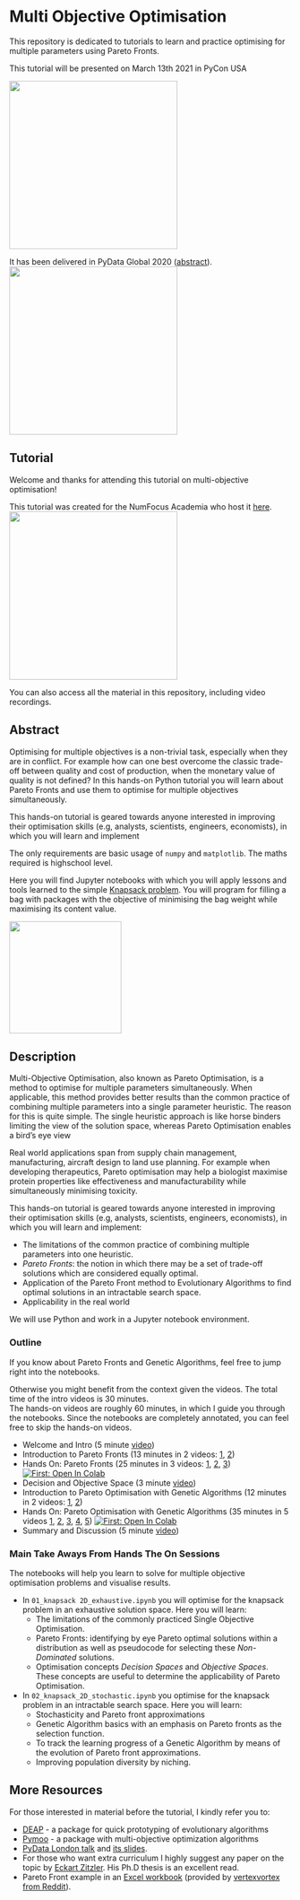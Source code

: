 # Multi Objective Optimisation
This repository is dedicated to tutorials to learn and practice optimising for multiple parameters 
using Pareto Fronts.

This tutorial will be presented on March 13th 2021 in PyCon USA

<img src="https://tinyurl.com/vrdj29w9" width="300">

It has been delivered in PyData Global 2020 ([abstract](https://global.pydata.org/talks/82)).  
<img src="https://global.pydata.org/assets/images/logo.png" width="300">


## Tutorial

Welcome and thanks for attending this tutorial on multi-objective optimisation!  

This  tutorial was created for the NumFocus Academia who host it [here](https://academy.numfocus.org/about-course/?introduction-multi-objective-optimisation).  
<img src="https://numfocus.org/wp-content/uploads/2017/07/NumFocus_LRG.png" width="300">
  
You can also access all the material in this repository, including video recordings.

## Abstract
Optimising for multiple objectives is a non-trivial task, especially when they are in conflict. For example how can one best overcome the classic trade-off between quality and cost of production, when the monetary value of quality is not defined?  In this hands-on Python tutorial you will learn about Pareto Fronts and use them to optimise for multiple objectives simultaneously.

This hands-on tutorial is geared towards anyone interested in improving their optimisation skills (e.g, analysts, scientists, engineers, economists), in which you will learn and implement

The only requirements are basic usage of `numpy` and `matplotlib`. The maths required is highschool level. 

Here you will find Jupyter notebooks with which you will apply lessons and tools learned to the simple [Knapsack problem](https://en.wikipedia.org/wiki/Knapsack_problem). 
You will program for filling a bag with packages with the objective of minimising the bag weight while maximising its content value. 

<img src="https://upload.wikimedia.org/wikipedia/commons/f/fd/Knapsack.svg" width="200">



## Description
Multi-Objective Optimisation, also known as Pareto Optimisation, is a method to optimise for multiple parameters simultaneously. When applicable, this method provides better results than the common practice of combining multiple parameters into a single parameter heuristic. The reason for this is quite simple. The single heuristic approach is like horse binders limiting the view of the solution space, whereas Pareto Optimisation enables a bird’s eye view

Real world applications span from supply chain management, manufacturing, aircraft design to land use planning. For example when developing therapeutics, Pareto optimisation may help a biologist maximise protein properties like effectiveness and manufacturability while simultaneously minimising toxicity.

This hands-on tutorial is geared towards anyone interested in improving their optimisation skills (e.g, analysts, scientists, engineers, economists), in which you will learn and implement:

*  The limitations of the common practice of combining multiple parameters into one heuristic.
*  *Pareto Fronts*: the notion in which there may be a set of trade-off solutions which are considered equally optimal.   
* Application of the Pareto Front method to Evolutionary Algorithms to find optimal solutions in an intractable search space.
* Applicability in the real world

We will use Python and work in a Jupyter notebook environment. 



  


### Outline 

If you know about Pareto Fronts and Genetic Algorithms, feel free to jump right into the notebooks.      

Otherwise you might benefit from the context given the videos. The total time of the intro videos is 30 minutes.  
The hands-on videos are roughly 60 minutes, in which I guide you through the notebooks. 
Since the notebooks are completely annotated, you can feel free to skip the hands-on videos.  

 
* Welcome and Intro (5 minute [video](http://bit.ly/moo-youtube-intro))
* Introduction to Pareto Fronts  (13 minutes in 2 videos: [1](http://bit.ly/moo-youtube-pareto1), [2](http://bit.ly/moo-youtube-pareto2))
* Hands On: Pareto Fronts (25 minutes in 3 videos: [1](https://bit.ly/moo-youtube-handson-pf1), [2](https://bit.ly/moo-youtube-handson-pf2), [3](https://bit.ly/moo-youtube-handson-pf3)) 
<a href="https://bit.ly/pareto-front-colab" target="_parent"><img src="https://colab.research.google.com/assets/colab-badge.svg" alt="First: Open In Colab"/></a>
* Decision and Objective Space (3 minute [video](https://bit.ly/moo-youtube-decision-space))
* Introduction to Pareto Optimisation with Genetic Algorithms (12 minutes in 2 videos: [1](https://bit.ly/moo-youtube-ga1), [2](https://bit.ly/moo-youtube-ga2))
* Hands On: Pareto Optimisation with Genetic Algorithms (35 minutes in 5 videos [1](https://bit.ly/moo-youtube-handson-ga1), [2](https://bit.ly/moo-youtube-handson-ga2), [3](https://bit.ly/moo-youtube-handson-ga3), [4](https://bit.ly/moo-youtube-handson-ga4), [5](https://bit.ly/moo-youtube-handson-ga5)) <a href="https://bit.ly/genetic-algorithm-colab" target="_parent"><img src="https://colab.research.google.com/assets/colab-badge.svg" alt="First: Open In Colab"/></a>
* Summary and Discussion (5 minute [video](https://bit.ly/moo-youtube-summary))


### Main Take Aways From Hands The On Sessions

The notebooks will help you learn to solve for multiple objective optimisation problems and visualise results.


* In `01_knapsack 2D_exhaustive.ipynb` you will optimise for the knapsack problem in an exhaustive solution space. Here you will learn:
    * The limitations of the commonly practiced Single Objective Optimisation.  
    * Pareto Fronts: identifying by eye Pareto optimal solutions within a distribution as well as pseudocode for selecting these *Non-Dominated* solutions.
    * Optimisation concepts *Decision Spaces* and *Objective Spaces*. These concepts are useful to determine the applicability of Pareto Optimisation.
* In `02_knapsack_2D_stochastic.ipynb` you optimise for the knapsack problem in an intractable search space. Here you will learn:
    * Stochasticity and Pareto front approximations 
    * Genetic Algorithm basics with an emphasis on Pareto fronts as the selection function.   
    * To track the learning progress of a Genetic Algorithm by means of the evolution of Pareto front approximations.
    * Improving population diversity by niching.
    
## More Resources
For those interested in material before the tutorial, I kindly refer you to:   
* [DEAP](https://deap.readthedocs.io/en/master/) - a package for quick prototyping of evolutionary algorithms  
* [Pymoo](https://pymoo.org/) - a package with multi-objective optimization algorithms 
*  [PyData London talk](https://www.youtube.com/watch?v=_9x4cmQWZ6g) and [its slides](https://drive.google.com/file/d/1UMPGkeA_Tsc5PYWktpjquhIhOa9OD8Gb/view).  
*  For those who want extra curriculum I highly suggest any paper on the topic by [Eckart Zitzler](https://scholar.google.ch/citations?user=GW8tPekAAAAJ&hl=de). His Ph.D thesis is an excellent read.  
* Pareto Front example in an [Excel workbook](http://www.vertexvortex.com/r/excel/Pareto_Frontier.xlsx) (provided by [vertexvortex from Reddit](https://www.reddit.com/r/excel/comments/104fcb/pareto_frontier/)). 
